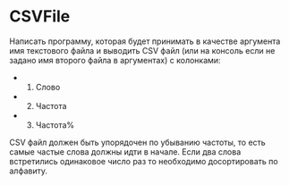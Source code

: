 # CSVFile

Написать программу, которая будет принимать в качестве аргумента имя текстового файла и
выводить CSV файл (или на консоль если не задано имя второго файла в аргументах) с
колонками:

- 1. Слово
- 2. Частота
- 3. Частота%

CSV файл должен быть упорядочен по убыванию частоты, то есть самые частые слова
должны идти в начале. Если два слова встретились одинаковое число раз то необходимо
досортировать по алфавиту.